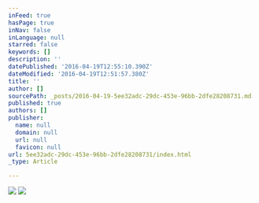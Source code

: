 ```yaml
---
inFeed: true
hasPage: true
inNav: false
inLanguage: null
starred: false
keywords: []
description: ''
datePublished: '2016-04-19T12:55:10.390Z'
dateModified: '2016-04-19T12:51:57.380Z'
title: ''
author: []
sourcePath: _posts/2016-04-19-5ee32adc-29dc-453e-96bb-2dfe28208731.md
published: true
authors: []
publisher:
  name: null
  domain: null
  url: null
  favicon: null
url: 5ee32adc-29dc-453e-96bb-2dfe28208731/index.html
_type: Article

---
```

![](https://the-grid-user-content.s3-us-west-2.amazonaws.com/3ae97c2c-5384-4f79-854e-2e49323d6c15.jpg)
![](https://the-grid-user-content.s3-us-west-2.amazonaws.com/cf46c564-58e9-4d4d-aee5-8787fea0dee1.jpg)